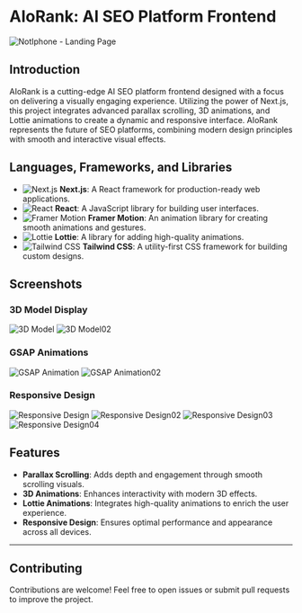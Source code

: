 # AIoRank: AI SEO Platform Frontend

![NotIphone - Landing Page](https://media.licdn.com/dms/image/v2/D4E22AQHUCdVz8RLQcA/feedshare-shrink_2048_1536/feedshare-shrink_2048_1536/0/1725028844545?e=1727913600&v=beta&t=Fth-ANG6e551zjAR7dagKOh4ezfRLJ_Bh2k7hISZAkk)

## Introduction

AIoRank is a cutting-edge AI SEO platform frontend designed with a focus on delivering a visually engaging experience. Utilizing the power of Next.js, this project integrates advanced parallax scrolling, 3D animations, and Lottie animations to create a dynamic and responsive interface. AIoRank represents the future of SEO platforms, combining modern design principles with smooth and interactive visual effects.

## Languages, Frameworks, and Libraries

- ![Next.js](https://img.shields.io/badge/Next.js-000000?style=for-the-badge&logo=next.js&logoColor=white) **Next.js**: A React framework for production-ready web applications.
- ![React](https://img.shields.io/badge/React-61DAFB?style=for-the-badge&logo=react&logoColor=black) **React**: A JavaScript library for building user interfaces.
- ![Framer Motion](https://img.shields.io/badge/Framer--Motion-0055FF?style=for-the-badge&logo=framer&logoColor=white) **Framer Motion**: An animation library for creating smooth animations and gestures.
- ![Lottie](https://img.shields.io/badge/Lottie-FF6F61?style=for-the-badge&logo=lottie&logoColor=white) **Lottie**: A library for adding high-quality animations.
- ![Tailwind CSS](https://img.shields.io/badge/Tailwind%20CSS-06B6D4?style=for-the-badge&logo=tailwindcss&logoColor=white) **Tailwind CSS**: A utility-first CSS framework for building custom designs.

## Screenshots

### 3D Model Display

![3D Model](https://media.licdn.com/dms/image/v2/D4E22AQFxaeU5-KHQjQ/feedshare-shrink_2048_1536/feedshare-shrink_2048_1536/0/1725028843783?e=1727913600&v=beta&t=bCPTVqqAXU2RJzaFJQdS5aUOu-widN6emUvUiXVUiaM)
![3D Model02](https://media.licdn.com/dms/image/v2/D4E22AQGiV1Kfdxb6Xw/feedshare-shrink_2048_1536/feedshare-shrink_2048_1536/0/1725028843848?e=1727913600&v=beta&t=Slz47B-8PywMlSLNm6iVqOYAoLm-jx8dMenN5aRT1bo)

### GSAP Animations

![GSAP Animation](https://media.licdn.com/dms/image/v2/D4E22AQHk5VeDqHu_7w/feedshare-shrink_2048_1536/feedshare-shrink_2048_1536/0/1725028845353?e=1727913600&v=beta&t=_bvirgOn6HT7qLWAeqFR_KgCDce5lrZu6EU9OVcmdO0)
![GSAP Animation02](https://media.licdn.com/dms/image/v2/D4E22AQGgxXau5YDaTA/feedshare-shrink_2048_1536/feedshare-shrink_2048_1536/0/1725028845507?e=1727913600&v=beta&t=Wj5kGCOiZct6JRG23HGUa7GB3iU0EP1FyE4HT7wuwVo)

### Responsive Design

![Responsive Design](https://media.licdn.com/dms/image/v2/D4E22AQFxO57oq8tGgA/feedshare-shrink_800/feedshare-shrink_800/0/1725028843181?e=1727913600&v=beta&t=UBvRz_HvUHcn41V44YQt2oT5fWHLmCBnp3ARPIakVV0)
![Responsive Design02](https://media.licdn.com/dms/image/v2/D4E22AQFo4Xj4ecrJFg/feedshare-shrink_800/feedshare-shrink_800/0/1725028843071?e=1727913600&v=beta&t=h7bYMK2aDJrxMIQ595T8hGGqEytzsW9N72Put9yv5Hc)
![Responsive Design03](https://media.licdn.com/dms/image/v2/D4E22AQETXUqvtbtzDA/feedshare-shrink_800/feedshare-shrink_800/0/1725028844888?e=1727913600&v=beta&t=3nsSGf7vHN1PiKSE5zNQqUdvILEOPBe76ZxnCHne8zU)
![Responsive Design04](https://media.licdn.com/dms/image/v2/D4E22AQHQeU9v6-4FrA/feedshare-shrink_800/feedshare-shrink_800/0/1725028843549?e=1727913600&v=beta&t=U9Qycq3cCB79rKquZlebNbnmfxsInQZ9OxIUl4WeBOY)

## Features

- **Parallax Scrolling**: Adds depth and engagement through smooth scrolling visuals.
- **3D Animations**: Enhances interactivity with modern 3D effects.
- **Lottie Animations**: Integrates high-quality animations to enrich the user experience.
- **Responsive Design**: Ensures optimal performance and appearance across all devices.

---

## Contributing

Contributions are welcome! Feel free to open issues or submit pull requests to improve the project.

